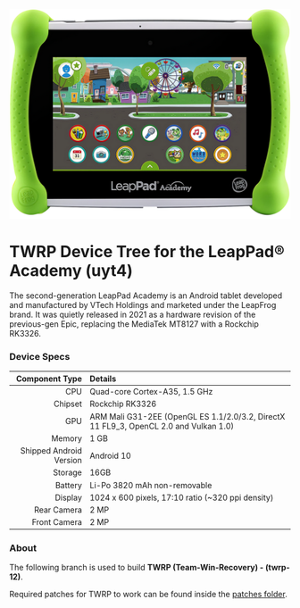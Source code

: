 ![Press render of the LeapPad Academy](uty4-render.png)

# TWRP Device Tree for the LeapPad® Academy (uyt4)
The second-generation LeapPad Academy is an Android tablet developed and manufactured by VTech Holdings and marketed under the LeapFrog brand. It was quietly released in 2021 as a hardware revision of the previous-gen Epic, replacing the MediaTek MT8127 with a Rockchip RK3326.

### Device Specs
Component Type | Details
-------:|:-------------------------
CPU     | Quad-core Cortex-A35, 1.5 GHz
Chipset | Rockchip RK3326
GPU     | ARM Mali G31-2EE (OpenGL ES 1.1/2.0/3.2, DirectX 11 FL9_3, OpenCL 2.0 and Vulkan 1.0)
Memory  | 1 GB
Shipped Android Version | Android 10
Storage | 16GB
Battery | Li-Po 3820 mAh non-removable
Display | 1024 x 600 pixels, 17:10 ratio (~320 ppi density)
Rear Camera | 2 MP
Front Camera | 2 MP

### About
The following branch is used to build **TWRP (Team-Win-Recovery) - (twrp-12)**.

Required patches for TWRP to work can be found inside the [patches folder](https://github.com/lineageos-on-rockchip/android_device_vtech_uyt4/tree/twrp-12/patches).
